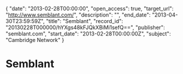 {
  "date": "2013-02-28T00:00:00", 
  "open_access": true, 
  "target_url": "http://www.semblant.com/", 
  "description": "", 
  "end_date": "2013-04-30T23:59:59Z", 
  "title": "Semblant", 
  "record_id": "20130228T000000/hYXgs48kFJQkXBiMi1sefQ==", 
  "publisher": "semblant.com", 
  "start_date": "2013-02-28T00:00:00Z", 
  "subject": "Cambridge Network"
}

# Semblant

